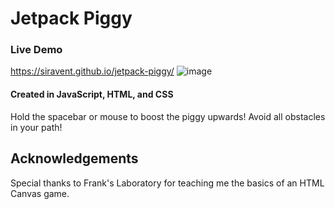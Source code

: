 # Jetpack Piggy
### Live Demo
https://siravent.github.io/jetpack-piggy/ 
![image](https://user-images.githubusercontent.com/65209258/162596791-a8f6165f-2a01-437d-a79e-ff587efd1c1e.png)
#### Created in JavaScript, HTML, and CSS

Hold the spacebar or mouse to boost the piggy upwards!
Avoid all obstacles in your path!


## Acknowledgements
Special thanks to Frank's Laboratory for teaching me the basics of an HTML Canvas game.
